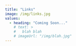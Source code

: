 ```yaml
---
title: "Links"
image: /img/links.jpg
values:
  - heading: "Coming Soon..."
    # text: >
    #   blah blah
    # imageUrl: "/img/blah.jpg"
---
```

